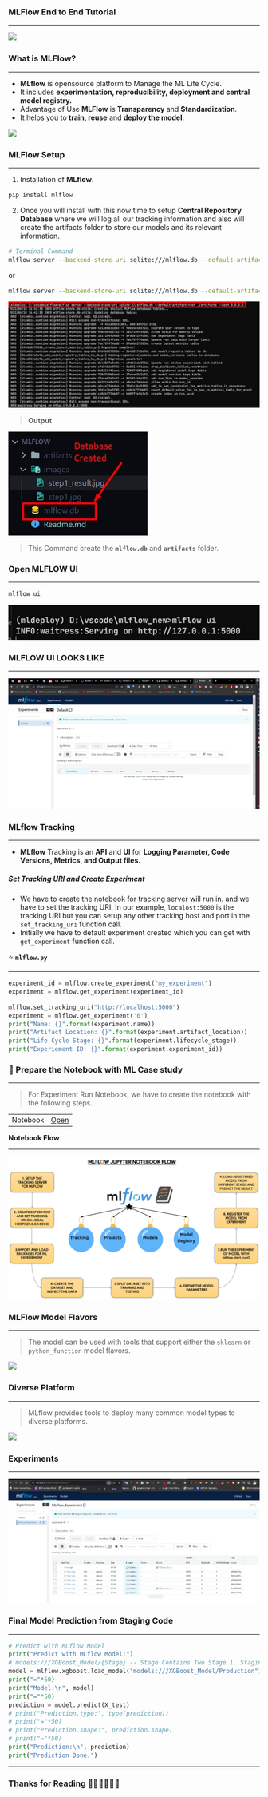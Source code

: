 ### MLFlow End to End Tutorial
---
![](https://databricks.com/wp-content/uploads/2018/06/mlflow.png)

### **What is MLFlow?**
---
* **MLflow** is opensource platform to Manage the ML Life Cycle. 
* It includes **experimentation, reproducibility, deployment and central model registry.**
* Advantage of Use **MLFlow** is **Transparency** and **Standardization**.
* It helps you to **train, reuse** and **deploy the model**.

![](https://databricks.com/wp-content/uploads/2020/06/blog-mlflow-model-1.png)

### MLFlow Setup
---
1. Installation of **MLflow**.

```bash
pip install mlflow
```

2. Once you will install with this now time to setup **Central Repository Database** where we will log all our tracking information and also will create the artifacts folder to store our models and its relevant information.

```bash
# Terminal Command
mlflow server --backend-store-uri sqlite:///mlflow.db --default-artifact-root ./artifacts --host 0.0.0.0 
```
or
```bash
mlflow server --backend-store-uri sqlite:///mlflow.db --default-artifact-root ./artifacts --host 127.0.0.1 --port 5000
```
![](images\step1.jpg)

> **Output**

![](images\step1_result.jpg)

> This Command create the **`mlflow.db`** and **`artifacts`** folder.

### Open MLFLOW UI

---

```bash
mlflow ui
```

![](images\open_mlflow.jpg)

### MLFLOW UI LOOKS LIKE

---

![](images\mlflowui.jpg)

### MLflow Tracking
---
* **MLflow** Tracking is an **API** and **UI** for **Logging Parameter, Code Versions, Metrics, and Output files.**

##### Set Tracking URI and Create Experiment

* We have to create the notebook for tracking server will run in. and we have to set the tracking URI. In our example, `localost:5000` is the tracking URI but you can setup any other tracking host and port in the `set_tracking_uri` function call. 
* Initially we have to default experiment created which you can get with `get_experiment` function call.

⭐ **`mlflow.py`**

---

```python
experiment_id = mlflow.create_experiment("my_experiment")
experiment = mlflow.get_experiment(experiment_id)
```

```python
mlflow.set_tracking_uri("http://localhost:5000")
experiment = mlflow.get_experiment('0')
print("Name: {}".format(experiment.name))
print("Artifact Location: {}".format(experiment.artifact_location))
print("Life Cycle Stage: {}".format(experiment.lifecycle_stage))
print("Experiement ID: {}".format(experiment.experiment_id))
```
### **🤝 Prepare the Notebook with ML Case study**

---
> For Experiment Run Notebook, we have to create the notebook with the following steps.

|  |  |
|--|:--:|
|Notebook| [Open](Notebook.ipynb)|

**Notebook Flow**

---

![](images\flow.png)

### MLFlow Model Flavors

---

> The model can be used with tools that support either the `sklearn` or `python_function` model flavors.

![](https://miro.medium.com/max/700/1*_RIJnhAi-Lpbith39-gRjg.png)

### Diverse Platform

---

> MLflow provides tools to deploy many common model types to diverse platforms.

![](https://miro.medium.com/max/700/1*ZUYhQ-lKlWRiwLFYHMTfcw.png)



### Experiments

---

![](images/experiments.jpg)

### Final Model Prediction from Staging Code

---

```python
# Predict with MLflow Model
print("Predict with MLflow Model:")
# models:///XGBoost_Model/{Stage} -- Stage Contains Two Stage 1. Staging 2. Production(Current)
model = mlflow.xgboost.load_model("models:///XGBoost_Model/Production")
print("="*50)
print("Model:\n", model)
print("="*50)
prediction = model.predict(X_test)
# print("Prediction.type:", type(prediction))
# print("="*50)
# print("Prediction.shape:", prediction.shape)
# print("="*50)
print("Prediction:\n", prediction)
print("Prediction Done.")
```

---

### Thanks for Reading 👨‍💻👩‍💻🧑‍💻

